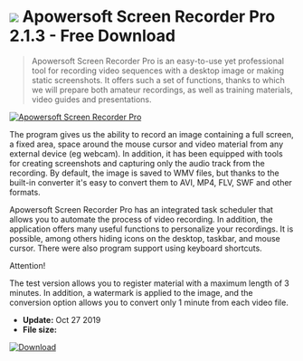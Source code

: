 # ![](https://cdn.softexe.net/static/icon/2/apowersoft-screen-recorder-pro-8320.png) Apowersoft Screen Recorder Pro 2.1.3 - Free Download

> Apowersoft Screen Recorder Pro is an easy-to-use yet professional tool for recording video sequences with a desktop image or making static screenshots. It offers such a set of functions, thanks to which we will prepare both amateur recordings, as well as training materials, video guides and presentations.

[![Apowersoft Screen Recorder Pro](https://gallery.dpcdn.pl/imgc/Tools/54181/g_-_420x350_1.5_-_x20140916115331_0.png)](https://softexe.net/win/multimedia/video/apowersoft-screen-recorder-pro:hcbR.html)

The program gives us the ability to record an image containing a full screen, a fixed area, space around the mouse cursor and video material from any external device (eg webcam). In addition, it has been equipped with tools for creating screenshots and capturing only the audio track from the recording. By default, the image is saved to WMV files, but thanks to the built-in converter it's easy to convert them to AVI, MP4, FLV, SWF and other formats.
 
 Apowersoft Screen Recorder Pro has an integrated task scheduler that allows you to automate the process of video recording. In addition, the application offers many useful functions to personalize your recordings. It is possible, among others hiding icons on the desktop, taskbar, and mouse cursor. There were also program support using keyboard shortcuts.
 
 Attention!
 
 The test version allows you to register material with a maximum length of 3 minutes. In addition, a watermark is applied to the image, and the conversion option allows you to convert only 1 minute from each video file.


- **Update:** Oct 27 2019
- **File size:** 

[![Download](https://cdn.softexe.net/static/img/download.png)](https://softexe.net/win/multimedia/video/apowersoft-screen-recorder-pro:hcbR.html)

